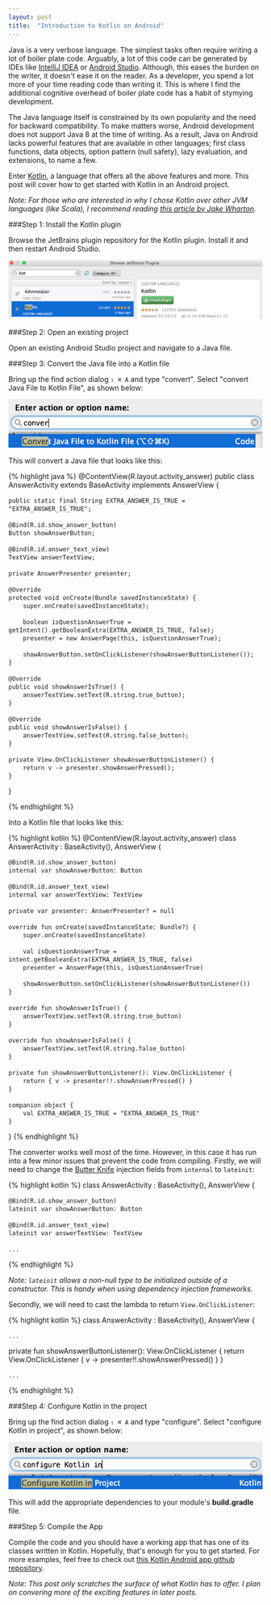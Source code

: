 ```yaml
---
layout: post
title:  "Introduction to Kotlin on Android"
---
```


Java is a very verbose language. The simplest tasks often require writing a lot
of boiler plate code. Arguably, a lot of this code can be generated by IDEs like
[IntelliJ IDEA] or [Android Studio]. Although, this eases the burden on the writer,
it doesn't ease it on the reader. As a developer, you spend a lot more of your
time reading code than writing it. This is where I find the additional cognitive
overhead of boiler plate code has a habit of stymying development.

<!--more-->

The Java language itself is constrained by its own popularity and the need for
backward compatibility. To make matters worse, Android development does not support
Java 8 at the time of writing. As a result, Java on Android
lacks powerful features that are available in other languages; first class
functions, data objects, option pattern (null safety), lazy evaluation, and extensions,
to name a few.

Enter [Kotlin], a language that offers all the above features and more.
This post will cover how to get started with Kotlin in an Android project.

*Note: For those who are interested in why I chose Kotlin over other JVM languages
(like Scala), I recommend reading [this article by Jake Wharton].*

###Step 1: Install the Kotlin plugin

Browse the JetBrains plugin repository for the Kotlin plugin. Install it and
then restart Android Studio.

![Kotlin Plugins](/assets/kotlin_install_plugins.jpg)

###Step 2: Open an existing project

Open an existing Android Studio project and navigate to a Java file.

###Step 3: Convert the Java file into a Kotlin file

Bring up the find action dialog `⇧ ⌘ A` and type "convert". Select "convert Java File
to Kotlin File", as shown below:

![Kotlin Plugins](/assets/kotlin_convert_java_file.jpg)

This will convert a Java file that looks like this:

{% highlight java %}
@ContentView(R.layout.activity_answer)
public class AnswerActivity extends BaseActivity implements AnswerView {

    public static final String EXTRA_ANSWER_IS_TRUE = "EXTRA_ANSWER_IS_TRUE";

    @Bind(R.id.show_answer_button)
    Button showAnswerButton;

    @Bind(R.id.answer_text_view)
    TextView answerTextView;

    private AnswerPresenter presenter;

    @Override
    protected void onCreate(Bundle savedInstanceState) {
        super.onCreate(savedInstanceState);

        boolean isQuestionAnswerTrue = getIntent().getBooleanExtra(EXTRA_ANSWER_IS_TRUE, false);
        presenter = new AnswerPage(this, isQuestionAnswerTrue);

        showAnswerButton.setOnClickListener(showAnswerButtonListener());
    }

    @Override
    public void showAnswerIsTrue() {
        answerTextView.setText(R.string.true_button);
    }

    @Override
    public void showAnswerIsFalse() {
        answerTextView.setText(R.string.false_button);
    }

    private View.OnClickListener showAnswerButtonListener() {
        return v -> presenter.showAnswerPressed();
    }
}

{% endhighlight %}

Into a Kotlin file that looks like this:

{% highlight kotlin %}
@ContentView(R.layout.activity_answer)
class AnswerActivity : BaseActivity(), AnswerView {

    @Bind(R.id.show_answer_button)
    internal var showAnswerButton: Button

    @Bind(R.id.answer_text_view)
    internal var answerTextView: TextView

    private var presenter: AnswerPresenter? = null

    override fun onCreate(savedInstanceState: Bundle?) {
        super.onCreate(savedInstanceState)

        val isQuestionAnswerTrue = intent.getBooleanExtra(EXTRA_ANSWER_IS_TRUE, false)
        presenter = AnswerPage(this, isQuestionAnswerTrue)

        showAnswerButton.setOnClickListener(showAnswerButtonListener())
    }

    override fun showAnswerIsTrue() {
        answerTextView.setText(R.string.true_button)
    }

    override fun showAnswerIsFalse() {
        answerTextView.setText(R.string.false_button)
    }

    private fun showAnswerButtonListener(): View.OnClickListener {
        return { v -> presenter!!.showAnswerPressed() }
    }

    companion object {
        val EXTRA_ANSWER_IS_TRUE = "EXTRA_ANSWER_IS_TRUE"
    }
}
{% endhighlight %}

The converter works well most of the time. However, in this case it has run into a
few minor issues that prevent the code from compiling. Firstly, we will need to
change the [Butter Knife] injection fields from `internal` to `lateinit`:

{% highlight kotlin %}
class AnswerActivity : BaseActivity(), AnswerView {

    @Bind(R.id.show_answer_button)
    lateinit var showAnswerButton: Button

    @Bind(R.id.answer_text_view)
    lateinit var answerTextView: TextView

    ...

{% endhighlight %}

*Note: `lateinit` allows a non-null type to be initialized outside of a constructor.
This is handy when using dependency injection frameworks.*

Secondly, we will need to cast the lambda to return `View.OnClickListener`:

{% highlight kotlin %}
class AnswerActivity : BaseActivity(), AnswerView {

    ...

  private fun showAnswerButtonListener(): View.OnClickListener {
    return View.OnClickListener { v -> presenter!!.showAnswerPressed() }
  }

    ...

{% endhighlight %}

###Step 4: Configure Kotlin in the project

Bring up the find action dialog `⇧ ⌘ A` and type "configure". Select "configure Kotlin in project", as
shown below:

![Kotlin Plugins](/assets/kotlin_configure_in_project.jpg)

This will add the appropriate dependencies to your module's **build.gradle** file.

###Step 5: Compile the App

Compile the code and you should have a working app that has one of its classes written in Kotlin.
Hopefully, that's enough for you to get started. For more examples, feel free to check out
[this Kotlin Android app github repository].

*Note: This post only scratches the surface of what Kotlin has to offer.
I plan on convering more of the exciting features in later posts.*

[IntelliJ IDEA]:https://www.jetbrains.com/idea/
[Android Studio]:http://developer.android.com/sdk/index.html?gclid=CPGB_bHzqMgCFSWw2wodRF0JGQ
[Retrolambda]:https://github.com/orfjackal/retrolambda
[Kotlin]:http://kotlinlang.org/
[this article by Jake Wharton]:https://docs.google.com/document/d/1ReS3ep-hjxWA8kZi0YqDbEhCqTt29hG8P44aA9W0DM8/edit?hl=en&forcehl=1
[this Kotlin Android app github repository]:https://github.com/andersmurphy/geo-quiz
[Butter Knife]: https://github.com/JakeWharton/butterknife
